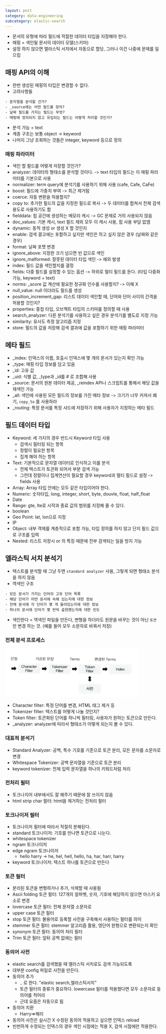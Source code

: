 ```yaml
---
layout: post
category: data-engineering
subcategory: elastic-search
---
```


- 문서의 유형에 따라 필드에 적절한 데이터 타입을 지정해야 한다.
- 매핑 = 색인될 문서의 데이터 모델(스키마)
- 설정 하지 않으면 엘라스틱 서치에서 자동으로 할당, 그러나 이건 나중에 문제를 일으킴

## 매핑 API의 이해
- 한번 생성된 매핑의 타입은 변경할 수 없다.
- 고려사항들

```plain
- 문자열을 분석할 건가?
- _source에는 어떤 필드를 정의?
- 날짜 필드를 가지는 필드는 무엇?
- 매핑에 정의되지 않고 유입되는 필드는 어떻게 처리할 것인가?
```

- 분석 가능 = text
- 계층 구조는 보통 object -> keyword
- 나머지 그냥 조회하는 것들은 integer, keyword 등으로 정의

### 매핑 파라미터
- 색인 할 필드를 어떻게 저장할 것인가?
- analyzer: 데이터의 형태소를 분석할 것이다. -> text 타입의 필드는 이 매핑 파라미터를 기본으로 사용
- normalizer: term query에 분석기를 사용하기 위해 사용 (cafe, Cafe, CaFe)
- boost: 필드에 가중치 부여 -> 최근 제거됨
- coerce: 자동 변환을 허용할지?
- copy to: 추가한 필드의 값을 지정한 필드로 복사 -> 두 데이터를 합쳐서 전체 검색 용도로 사용하기도 함
- fielddata: 힙 공간에 생성하는 메모리 캐시 -> GC 문제로 거의 사용되지 않음
- doc_values: 기본 캐시, text 필드 제외 모두 이 캐시 사용, 힙 사용 부담 없앰
- dynamic: 동적 생성 or 생성 X 할 것인지
- enable: 검색 결고에는 포함하고 싶지만 색인은 하고 싶지 않은 경우 (날짜와 같은 경우)
- format: 날짜 포맷 변경
- ignore_above: 지정한 크기 넘으면 빈 값으로 색인
- ignore_malformed: 잘못된 데이터 타입 색인 -> 예외 발생
- index: 필드 값을 색인할지를 결정
- fields: 다중 필드를 설정할 수 있는 옵션 -> 하위로 멀티 필드를 둔다. (타입 다중화 가능, keyword + text)
- norms: _score 값 계산에 필요한 정규화 인수를 사용할지? -> 이해 X
- null_value: null 이더라도 필드를 생성
- position_increment_gap: 리스트 데이터 색인할 때, 단어와 단어 사이의 간격을 허용할 것인지?
- properties: 중첩 타입, 오브젝트 타입의 스키마를 정의할 때 사용
- search_analyzer: 다른 분석기를 사용하고 싶은 경우 분석기를 별도로 지정 가능
- similarity: 유사도 측정 알고리즘 지정
- store: 필드의 값을 저장해 검색 결과에 값을 포함하기 위한 매핑 파라미터

## 메타 필드
- _index: 인덱스의 이름, 호출시 인덱스에 몇 개의 문서가 있는지 확인 가능
- _type: 매핑 타입 정보를 담고 있음
- _id: 고유 값
- _uid: 식별 값, _type과 _id를 # 로 조합해 사용
- _source: 문서의 원본 데이터 제공, _reindex API나 스크립트를 통해서 해당 값을 재색인 가능
- _all: 색인에 사용된 모든 필드의 정보를 가진 메타 정보 -> 크기가 너무 커져서 폐기, `copy_to` 를 사용하라
- _routing: 특정 문서를 특정 샤드에 저장하기 위해 사용자가 지정하는 메타 필드

## 필드 데이터 타입
- Keyword: 세 가지의 경우 반드시 Keyword 타입 사용
    - 검색시 필터링 되는 항목
    - 정렬이 필요한 항목
    - 집계 해야 하는 항목
- Text: 기본적으로 문자열 데이터로 인식하고 이를 분석
    - 전체 텍스트가 토큰화 되어서 부분 검색 가능
    - 그런데 정렬이나 집계연산이 필요할 경우 keyword과 멀티 필드로 설정 -> fields 사용
- Array: Array 타입 안에는 모두 같은 타입이어야 한다.
- Numeric: 숫자타입, long, integer, short, byte, douvle, float, half_float
- Date
- Range: gte, lte로 시작과 종료 값의 범위를 지정해 줄 수 있다.
- boolean
- Geo Point: lat, lon으로 지정
- IP
- Object: 내부 객체를 계층적으로 포함 가능, 타입 정의를 하지 않고 단지 필드 값으로 구조를 입력
- Nested: 리스트 저장시 or 의 특징 때문에 전부 검색되는 일을 방지 가능

## 엘라스틱 서치 분석기
- 텍스트를 분석할 때 그냥 두면 `standard analyzer` 사용, 그렇게 되면 형태소 분석을 하지 않음
- 역색인 구조
```plain
- 모든 문서가 가지는 단어의 고유 단어 목록
- 해당 단어가 어떤 문서에 속해 있는지에 대한 정보
- 전체 문서에 각 단어가 몇 개 들어있는지에 대한 정보
- 하나의 문서에 단어가 몇 번씩 출현했는지에 대한 빈도
```
- 색인한다 = 역색인 파일을 만든다, 변형을 하더라도 원문을 바꾸는 것이 아닌 `토큰` 만 변경 하는 것. (예를 들어 모두 소문자로 바꿔서 저장)

### 전체 분석 프로세스
![alt text](/assets/images/data-engineering/elastic-search/image/3/image.png)
- Character filter: 특정 단어를 변경, HTML 태그 제거 등
- Tokenizer filter: 텍스트를 어떻게 나눌 것인지?
- Token filter: 토큰화된 단어를 하니씩 필터링, 사용자가 원하는 토큰으로 만든다.
- _analyzer: analyzer에 따라서 형태소가 어떻게 되는지 볼 수 있다.

### 대표적 분석기
- Standard Analyzer: 공백, 특수 기호를 기준으로 토큰 분리, 모든 문자를 소문자로 변경
- Whitespace Tokenizer: 공백 문자열을 기준으로 토큰 분리
- keyword tokenizer: 전체 입력 문자열을 하나의 키워드처럼 처리

### 전처리 필터
- 토크나지어 내부에서도 잘 해주기 때문에 잘 쓰이지 않음
- html strip char 필터: html을 제거하는 전처리 필터

### 토크나이저 필터
- 토크나이저 필터에 따라서 적절히 분해된다.
- standard 토크나이저: 기호를 만나면 토큰으로 나눈다.
- whitespace tokenizer
- ngram 토크나이저
- edge ngram 토크나이저
    - hello harry -> he, hel, hell, hello, ha, har, harr, harry
- keyword 토크나이저: 텍스트 하나를 토큰으로 만든다

### 토큰 필터
- 분리된 토큰을 변형하거나 추가, 삭제할 때 사용됨
- Ascii folding 토큰 필터: 127개의 알파벳, 숫자, 기호에 해당하지 않으면 아스키 요소로 변경
- lovercase 토큰 필터: 전체 문자열 소문자로
- upper case 토큰 필터
- stop 토큰 필터: 불용어로 등록할 사전을 구축해서 사용하는 필터를 의미
- stemmer 토큰 필터: stemmer 알고리즘 활용, 영단어 원형으로 변환되는지 확인
- synonym 토큰 필터: 동의어 처리 필터
- Trim 토큰 필터: 앞뒤 공백 없애는 필터

### 동의어 사전
- elastic search를 검색했을 때 엘라스틱 서치로도 검색 가능되도록
- 대부분 config 파일로 사전을 만든다.
- 동의어 추가
    - `,` 로 한다. "elastic search,엘라스틱서치"
    - 토큰 필터의 종류가 중요하다. lowercase 필터를 적용했다면 모두 소문자로 동의어를 적어라
    - 근데 요즘은 자동으로 됨
- 동의어 치환
    - Harry=>해리
- 동의어 사전은 실시간 X 수정된 동의어 적용하고 싶으면 인덱스 reload
- 빈번하게 수정되는 인덱스의 경우 색인 시점에는 적용 X, 검색 시점에만 적용한다.